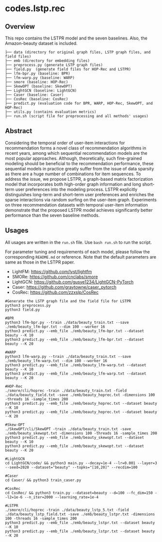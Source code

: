 # codes.lstp.rec
## Overview
This repo contains the LSTPR model and the seven baselines. Also, the Amazon-beauty dataset is included.
```
├── data (directory for original graph files, LSTP graph files, and field files)
├── emb (directory for embedding files)
├── preprocess.py (generate LSTP graph files)
├── field.py  (generate field files for HOP-Rec and LSTPR)
├── lfm-bpr.py (baseline: BPR)
├── lfm-warp.py (baseline: WARP)
├── smore (baseline: HOP-Rec)
├── SkewOPT (baseline: SkewOPT)
├── LightGCN (baseline: LightGCN)
├── Caser (baseline: Caser)
├── CosRec (baseline: CosRec)
├── predict.py (evaluation code for BPR, WARP, HOP-Rec, SkewOPT, and HOP-Rec)
├── utils.py (contains evaluation metrics)
├── run.sh (script file for preprocessing and all methods' usages)
```
## Abstract
Considering the temporal order of user-item interactions for recommendation forms a novel class of recommendation algorithms in recent years, among which sequential recommendation models are the most popular approaches. Although, theoretically, such fine-grained modeling should be beneficial to the recommendation performance, these sequential models in practice greatly suffer from the issue of data sparsity as there are a huge number of combinations for item sequences. To address the issue, we propose LSTPR, a graph-based matrix factorization model that incorporates both high-order graph information and long short-term user preferences into the modeling process. LSTPR explicitly distinguishes long-term and short-term user preferences and enriches the sparse interactions via random surfing on the user-item graph. Experiments on three recommendation datasets with temporal user-item information demonstrate that the proposed LSTPR model achieves significantly better performance than the seven baseline methods.

## Usages
All usages are written in the ```run.sh``` file. Use ```bash run.sh``` to run the script.

For parameter tuning and requirements of each model, please follow the corresponding ```README.md``` or reference. Note that the default parameters are same as those in the LSTPR paper.
- LightFM: https://github.com/lyst/lightfm
- SMORe: https://github.com/cnclabs/smore
- LightGCN: https://github.com/gusye1234/LightGCN-PyTorch
- Caser: https://github.com/graytowne/caser_pytorch
- CosRec: https://github.com/zzxslp/CosRec

```
#Generate the LSTP graph file and the field file for LSTPR
python3 preprocess.py
python3 field.py

#BPR
python3 lfm-bpr.py --train ./data/beauty_train.txt --save ./emb/beauty_lfm-bpr.txt --dim 100 --worker 16
python3 predict.py --emb_file ./emb/beauty_lfm-bpr.txt --dataset beauty --K 10
python3 predict.py --emb_file ./emb/beauty_lfm-bpr.txt --dataset beauty --K 20

#WARP
python3 lfm-warp.py --train ./data/beauty_train.txt --save ./emb/beauty_lfm-warp.txt --dim 100 --worker 16
python3 predict.py --emb_file ./emb/beauty_lfm-warp.txt --dataset beauty --K 10
python3 predict.py --emb_file ./emb/beauty_lfm-warp.txt --dataset beauty --K 20

#HOP-Rec
./smore/cli/hoprec -train ./data/beauty_train.txt -field ./data/beauty_field.txt -save ./emb/beauty_hoprec.txt -dimensions 100 -threads 16 -sample_times 200
python3 predict.py --emb_file ./emb/beauty_hoprec.txt --dataset beauty --K 10
python3 predict.py --emb_file ./emb/beauty_hoprec.txt --dataset beauty --K 20

#Skew-OPT
./SkewOPT/cli/SkewOPT -train ./data/beauty_train.txt -save ./emb/beauty_skewopt.txt -dimensions 100 -threads 16 -sample_times 200
python3 predict.py --emb_file ./emb/beauty_skewopt.txt --dataset beauty --K 10
python3 predict.py --emb_file ./emb/beauty_skewopt.txt --dataset beauty --K 20

#LightGCN
cd LightGCN/code/ && python3 main.py --decay=1e-4 --lr=0.001 --layer=3 --seed=2020 --dataset="beauty" --topks="[10,20]" --recdim=100

#Caser
cd Caser/ && python3 train_caser.py

#CosRec
cd CosRec/ && python3 train.py --dataset=beauty --d=100 --fc_dim=150 --l2=1e-6 --n_iter=2000 --learning_rate=1e-4

#LSTPR
./smore/cli/hoprec -train ./data/beauty_lstp_5.txt -field ./data/beauty_lstp_field.txt -save ./emb/beauty_lstpr.txt -dimensions 100 -threads 16 -sample_times 200
python3 predict.py --emb_file ./emb/beauty_lstpr.txt --dataset beauty --K 10
python3 predict.py --emb_file ./emb/beauty_lstpr.txt --dataset beauty --K 20
```
